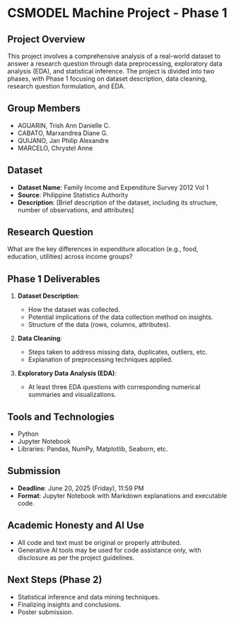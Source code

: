 # CSMODEL Machine Project - Phase 1

## Project Overview

This project involves a comprehensive analysis of a real-world dataset to answer a research question through data preprocessing, exploratory data analysis (EDA), and statistical inference. The project is divided into two phases, with Phase 1 focusing on dataset description, data cleaning, research question formulation, and EDA.

## Group Members

- AGUARIN, Trish Ann Danielle C.
- CABATO, Marxandrea Diane G.
- QUIJANO, Jan Philip Alexandre
- MARCELO, Chrystel Anne

## Dataset

- **Dataset Name**: Family Income and Expenditure Survey 2012 Vol 1
- **Source**: Philippine Statistics Authority
- **Description**: [Brief description of the dataset, including its structure, number of observations, and attributes]

## Research Question

What are the key differences in expenditure allocation (e.g., food, education, utilities) across income groups?

## Phase 1 Deliverables

1. **Dataset Description**:

   - How the dataset was collected.
   - Potential implications of the data collection method on insights.
   - Structure of the data (rows, columns, attributes).

2. **Data Cleaning**:

   - Steps taken to address missing data, duplicates, outliers, etc.
   - Explanation of preprocessing techniques applied.

3. **Exploratory Data Analysis (EDA)**:
   - At least three EDA questions with corresponding numerical summaries and visualizations.

## Tools and Technologies

- Python
- Jupyter Notebook
- Libraries: Pandas, NumPy, Matplotlib, Seaborn, etc.

## Submission

- **Deadline**: June 20, 2025 (Friday), 11:59 PM
- **Format**: Jupyter Notebook with Markdown explanations and executable code.

## Academic Honesty and AI Use

- All code and text must be original or properly attributed.
- Generative AI tools may be used for code assistance only, with disclosure as per the project guidelines.

## Next Steps (Phase 2)

- Statistical inference and data mining techniques.
- Finalizing insights and conclusions.
- Poster submission.
